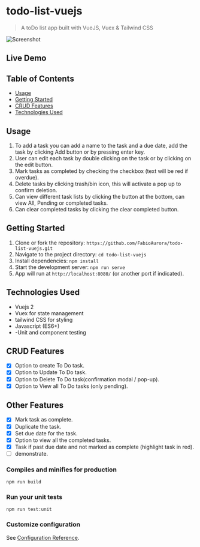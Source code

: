 # todo-list-vuejs

> A  toDo list app built with VueJS, Vuex &amp; Tailwind CSS

![Screenshot](./screenshot1.png)

## Live Demo

## Table of Contents

- [Usage](#usage)
- [Getting Started](#getting-started)
- [CRUD Features](#crud-features)
- [Technologies Used](#technologies-used)


## Usage
1. To add a task you can add a name to the task and a due date, add  the task by clicking Add button or by pressing enter key.
2. User can edit each task by double clicking on the task or by clicking on the edit button.
3. Mark tasks as completed by checking the checkbox (text will be red if overdue).
4. Delete tasks by clicking trash/bin icon, this will activate a pop up to confirm deletion.
5. Can view different task lists by clicking the button at the bottom, can view All, Pending or completed tasks.
6. Can clear completed tasks by clicking the clear completed button.

## Getting Started
1. Clone or fork the repository: `https://github.com/FabioAurora/todo-list-vuejs.git`
2. Navigate to the project directory: `cd todo-list-vuejs`
3. Install dependencies: `npm install`
4. Start the development server: `npm run serve`
5. App will run at `http://localhost:8080/` (or another port if indicated).

## Technologies Used
- Vuejs 2
- Vuex for state management
- tailwind CSS for styling
- Javascript (ES6+)
- -Unit and component testing

## CRUD Features
* [x] Option to create To Do task.
* [x] Option to Update To Do task.
* [x] Option to Delete To Do task(confirmation modal / pop-up).
* [x] Option to View all To Do tasks (only pending).

## Other Features
* [X] Mark task as complete.
* [x] Duplicate the task.
* [x] Set due date for the task.
* [X] Option to view all the completed tasks.
* [x] Task if past due date and not marked as complete (highlight task in red).
* [ ] demonstrate.

### Compiles and minifies for production
```
npm run build
```

### Run your unit tests
```
npm run test:unit
```

### Customize configuration
See [Configuration Reference](https://cli.vuejs.org/config/).

